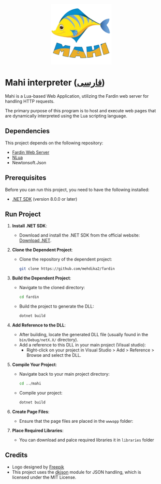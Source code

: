 <p align="center">
    <img src="/images/mahi.png" alt="Mahi logo"
     title="Mahi logo designed by Freepik.com" width="200">
</p>

# Mahi interpreter ([فارسی](https://github.com/mehdika2/Mahi/blob/main/README.FA.md))

Mahi is a Lua-based Web Application, utilizing the Fardin web server for handling HTTP requests.

The primary purpose of this program is to host and execute web pages that are dynamically interpreted using the Lua scripting language.

## Dependencies
This project depends on the following repository:
- [Fardin Web Server](https://github.com/mehdika2/fardin)
- [NLua](https://github.com/NLua/NLua)
- Newtonsoft.Json


## Prerequisites
Before you can run this project, you need to have the following installed:

- [.NET SDK](https://dotnet.microsoft.com/download) (version 8.0.0 or later)

## Run Project

1. **Install .NET SDK**:
   - Download and install the .NET SDK from the official website: [Download .NET](https://dotnet.microsoft.com/download).

2. **Clone the Dependent Project**:
   - Clone the repository of the dependent project:
     ```bash
     git clone https://github.com/mehdika2/fardin
     ```

3. **Build the Dependent Project**:
   - Navigate to the cloned directory:
     ```bash
     cd fardin
     ```
   - Build the project to generate the DLL:
     ```bash
     dotnet build
     ```

4. **Add Reference to the DLL**:
   - After building, locate the generated DLL file (usually found in the `bin/Debug/netX.X/` directory).
   - Add a reference to this DLL in your main project (Visual studio):
     - Right-click on your project in Visual Studio > Add > Reference > Browse and select the DLL.

5. **Compile Your Project**:
   - Navigate back to your main project directory:
     ```bash
     cd ../mahi
     ```
   - Compile your project:
     ```bash
     dotnet build
     ```

6. **Create Page Files**:
   - Ensure that the page files are placed in the `wwwapp` folder:

7. **Place Required Libraries**:
   - You can download and palce required libraries it in `libraries` folder

## Credits
- Logo designed by [Freepik](https://www.freepik.com)
- This project uses the [dkjson](https://github.com/LuaDist/dkjson) module for JSON handling, which is licensed under the MIT License.
